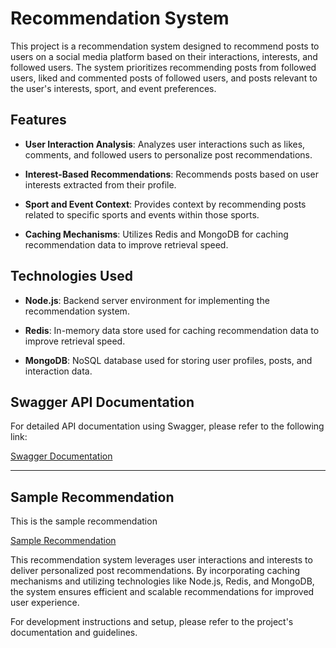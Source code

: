 # Recommendation System

This project is a recommendation system designed to recommend posts to users on a social media platform based on their interactions, interests, and followed users. The system prioritizes recommending posts from followed users, liked and commented posts of followed users, and posts relevant to the user's interests, sport, and event preferences.

## Features

- **User Interaction Analysis**: Analyzes user interactions such as likes, comments, and followed users to personalize post recommendations.
  
- **Interest-Based Recommendations**: Recommends posts based on user interests extracted from their profile.

- **Sport and Event Context**: Provides context by recommending posts related to specific sports and events within those sports.

- **Caching Mechanisms**: Utilizes Redis and MongoDB for caching recommendation data to improve retrieval speed.

## Technologies Used

- **Node.js**: Backend server environment for implementing the recommendation system.

- **Redis**: In-memory data store used for caching recommendation data to improve retrieval speed.

- **MongoDB**: NoSQL database used for storing user profiles, posts, and interaction data.

## Swagger API Documentation

For detailed API documentation using Swagger, please refer to the following link:

[Swagger Documentation](<https://recommendation-system-production-2433.up.railway.app/docs>)

---

## Sample Recommendation

This is the sample recommendation

[Sample Recommendation](<https://recommendation-system-production-2433.up.railway.app/recommendation/posts/661dd39f1c73e27791302df3>)

This recommendation system leverages user interactions and interests to deliver personalized post recommendations. By incorporating caching mechanisms and utilizing technologies like Node.js, Redis, and MongoDB, the system ensures efficient and scalable recommendations for improved user experience.

For development instructions and setup, please refer to the project's documentation and guidelines.
